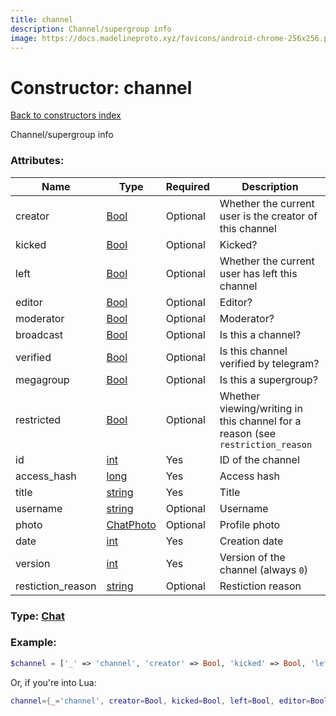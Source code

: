 ```yaml
---
title: channel
description: Channel/supergroup info
image: https://docs.madelineproto.xyz/favicons/android-chrome-256x256.png
---
```

# Constructor: channel  
[Back to constructors index](index.md)



Channel/supergroup info

### Attributes:

| Name     |    Type       | Required | Description |
|----------|---------------|----------|-------------|
|creator|[Bool](../types/Bool.md) | Optional|Whether the current user is the creator of this channel|
|kicked|[Bool](../types/Bool.md) | Optional|Kicked?|
|left|[Bool](../types/Bool.md) | Optional|Whether the current user has left this channel|
|editor|[Bool](../types/Bool.md) | Optional|Editor?|
|moderator|[Bool](../types/Bool.md) | Optional|Moderator?|
|broadcast|[Bool](../types/Bool.md) | Optional|Is this a channel?|
|verified|[Bool](../types/Bool.md) | Optional|Is this channel verified by telegram?|
|megagroup|[Bool](../types/Bool.md) | Optional|Is this a supergroup?|
|restricted|[Bool](../types/Bool.md) | Optional|Whether viewing/writing in this channel for a reason (see `restriction_reason`|
|id|[int](../types/int.md) | Yes|ID of the channel|
|access\_hash|[long](../types/long.md) | Yes|Access hash|
|title|[string](../types/string.md) | Yes|Title|
|username|[string](../types/string.md) | Optional|Username|
|photo|[ChatPhoto](../types/ChatPhoto.md) | Optional|Profile photo|
|date|[int](../types/int.md) | Yes|Creation date|
|version|[int](../types/int.md) | Yes|Version of the channel (always `0`)|
|restiction\_reason|[string](../types/string.md) | Optional|Restiction reason|



### Type: [Chat](../types/Chat.md)


### Example:

```php
$channel = ['_' => 'channel', 'creator' => Bool, 'kicked' => Bool, 'left' => Bool, 'editor' => Bool, 'moderator' => Bool, 'broadcast' => Bool, 'verified' => Bool, 'megagroup' => Bool, 'restricted' => Bool, 'id' => int, 'access_hash' => long, 'title' => 'string', 'username' => 'string', 'photo' => ChatPhoto, 'date' => int, 'version' => int, 'restiction_reason' => 'string'];
```  


Or, if you're into Lua:

```lua
channel={_='channel', creator=Bool, kicked=Bool, left=Bool, editor=Bool, moderator=Bool, broadcast=Bool, verified=Bool, megagroup=Bool, restricted=Bool, id=int, access_hash=long, title='string', username='string', photo=ChatPhoto, date=int, version=int, restiction_reason='string'}

```


